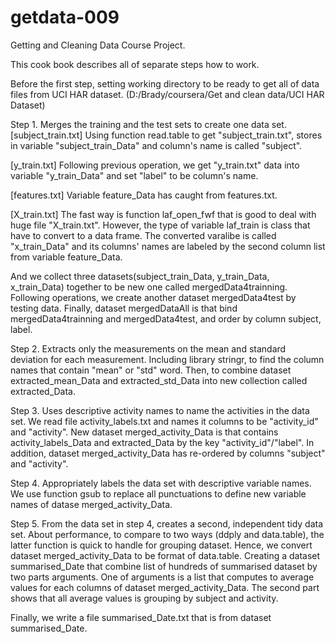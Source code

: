 getdata-009
===========

Getting and Cleaning Data Course Project.

This cook book describes all of separate steps how to work.

Before the first step, setting working directory to be ready to get all of data files from UCI HAR dataset. (D:/Brady/coursera/Get and clean data/UCI HAR Dataset)

Step 1. Merges the training and the test sets to create one data set.
[subject_train.txt]
Using function read.table to get "subject_train.txt", stores in variable "subject_train_Data" and column's name is called "subject".

[y_train.txt]
Following previous operation, we get "y_train.txt" data into variable "y_train_Data" and set "label" to be column's name. 

[features.txt]
Variable feature_Data has caught from features.txt.

[X_train.txt]
The fast way is function laf_open_fwf that is good to deal with huge file "X_train.txt". However, the type of variable laf_train is class that have to convert to a data frame. The converted varalibe is called "x_train_Data" and its columns' names are labeled by the second column list from variable feature_Data.

And we collect three datasets(subject_train_Data, y_train_Data, x_train_Data) together to be new one called mergedData4trainning. Following operations, we create another dataset mergedData4test by testing data. Finally,
dataset mergedDataAll is that bind mergedData4trainning and mergedData4test, and  order by column subject, label.

Step 2. Extracts only the measurements on the mean and standard deviation for each measurement.
Including library stringr, to find the column names that contain "mean" or "std" word. Then, to combine dataset extracted_mean_Data and extracted_std_Data into new collection called extracted_Data.

Step 3. Uses descriptive activity names to name the activities in the data set.
We read file activity_labels.txt and names it columns to be "activity_id" and "activity". New dataset merged_activity_Data is that contains activity_labels_Data and extracted_Data by the key "activity_id"/"label". In addition, dataset merged_activity_Data has re-ordered by columns "subject" and "activity".

Step 4. Appropriately labels the data set with descriptive variable names.
We use function gsub to replace all punctuations to define new variable names of datase merged_activity_Data.

Step 5. From the data set in step 4, creates a second, independent tidy data set.
About performance, to compare to two ways (ddply and data.table), the latter function is quick to handle for grouping dataset. Hence, we convert dataset merged_activity_Data to be format of data.table. Creating a dataset summarised_Date that combine list of hundreds of summarised dataset by two parts arguments. One of arguments is a list that computes to average values for each columns of dataset merged_activity_Data. The second part shows that all average values is grouping by subject and activity.

Finally, we write a file summarised_Date.txt that is from dataset summarised_Date.
